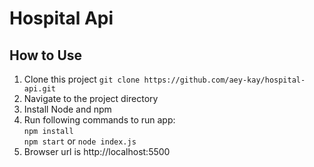 # Hospital Api
## How to Use

1. Clone this project
    `git clone https://github.com/aey-kay/hospital-api.git`
2. Navigate to the project directory
3. Install Node and npm 
4. Run following commands to run app: <br>
   `npm install` <br>
   `npm start` or `node index.js`
5. Browser url is http://localhost:5500

